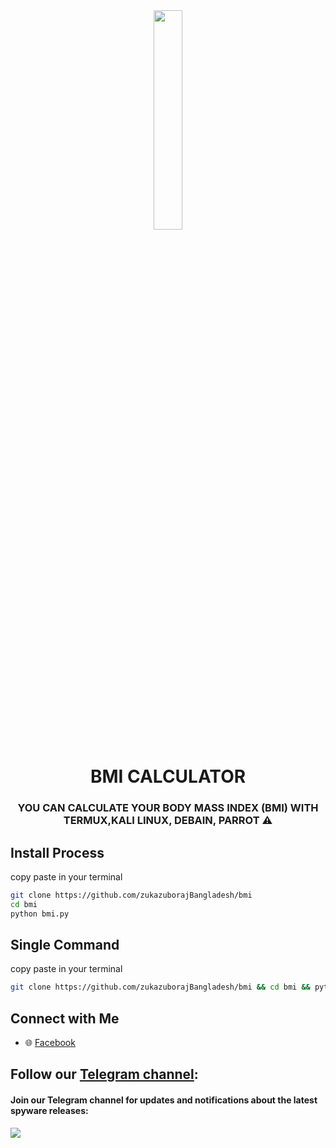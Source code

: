 <div align="center">
  <img src="/images/icon.png" width="30%" />
  <h1 align="center">BMI CALCULATOR</h1>
  <h3>YOU CAN CALCULATE YOUR BODY MASS INDEX (BMI) WITH TERMUX,KALI LINUX, DEBAIN, PARROT ⚠</h4>
</div>

## Install Process
copy paste in your terminal
```bash
git clone https://github.com/zukazuborajBangladesh/bmi
cd bmi
python bmi.py
```
## Single Command
copy paste in your terminal
```bash
git clone https://github.com/zukazuborajBangladesh/bmi && cd bmi && python bmi.py
```
## Connect with Me  

- 🌐 [Facebook](https://facebook.com/zukazuboraj)        

## Follow our [Telegram channel](https://t.me/deltaunitmarket):
#### Join our Telegram channel for updates and notifications about the latest spyware releases:
<a href="https://t.me/deltaunitmarket">
  <img src="https://img.shields.io/badge/Telegram-2CA5E0?style=for-the-badge&logo=telegram&logoColor=white">
</a>


